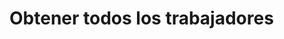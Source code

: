 # Obtener todos los trabajadores

<api-endpoint openapi-path="../openapi.yaml" endpoint="/trabajadores" method="get"/>